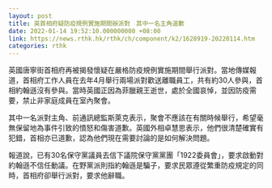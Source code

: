 ```yaml
---
layout: post
title: 英首相府疑防疫規例實施期間辦派對　其中一名主角道歉
date: 2022-01-14 19:52:10.000000000 +08:00
link: https://news.rthk.hk/rthk/ch/component/k2/1628919-20220114.htm
categories: rthk
---
```


英國唐寧街首相府再被揭發懷疑在嚴格防疫規例實施期間舉行派對。當地傳媒報道，首相府工作人員在去年4月舉行兩場派對歡送離職員工，共有約30人參與，首相約翰遜沒有參與。當時英國正因為菲臘親王逝世，處於全國哀悼，並因防疫需要，禁止非家庭成員在室內聚會。

其中一名派對主角、前通訊總監斯萊克表示，聚會不應該在有關時候舉行，希望毫無保留地為事件引致的憤怒和傷害道歉。英國外相卓慧思表示，他們很清楚確實有犯錯，首相亦已道歉，認為他們現在需要討論的是如何解決問題。

報道說，已有30名保守黨議員去信下議院保守黨黨團「1922委員會」，要求啟動對約翰遜不信任動議。在野黨派則指約翰遜是騙子，要求民眾遵從繁重防疫規定的同時，首相府卻舉行派對，要求他辭職。
